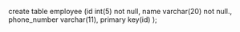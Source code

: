create table employee (id int(5) not null,
name varchar(20) not null.,
phone_number varchar(11),
primary key(id) 
);
